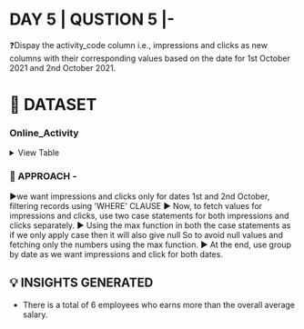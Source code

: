 
# DAY 5 | QUSTION 5 |-
❓Dispay the activity_code column  i.e., impressions and clicks as new columns with their corresponding values based on the date for 1st October 2021 and 2nd October 2021.

 # **:file_folder: DATASET**
   ### Online_Activity

 <details><summary>
 View Table
 </summary>
 The employee_data table captures all the information of each employee comprising salary, department, job role, comission earned.
 
 ![This is an image](https://ibb.co/jTFdKYG)
 
 </details>

### 🎯 APPROACH -
▶we want impressions and clicks only for dates 1st and 2nd October, filtering records using 'WHERE' CLAUSE
▶ Now, to fetch values for impressions and clicks,
use two case statements for both impressions and clicks separately.
▶ Using the max function in both the case statements as if we only apply case then it will also give null
So to avoid null values and fetching only the numbers using the max function.
▶ At the end, use group by date as we want impressions and click for both dates.

## 💡 INSIGHTS GENERATED
 - There is a total of 6 employees who earns more than the overall average salary.
